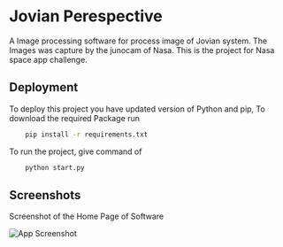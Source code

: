 
# Jovian Perespective

A Image processing software for process image of Jovian system. The Images was capture by the junocam of Nasa. This is the project for Nasa space app challenge.


## Deployment

To deploy this project you have updated version of Python and pip, To download the required Package run

```bash
    pip install -r requirements.txt
```
To run the project, give command of

```bash
    python start.py
```


## Screenshots
Screenshot of the Home Page of Software

![App Screenshot](https://github.com/rishuriya/nasa-spaceapp/blob/master/Resource/Screenshot%20from%202022-09-30%2019-32-49.png)

